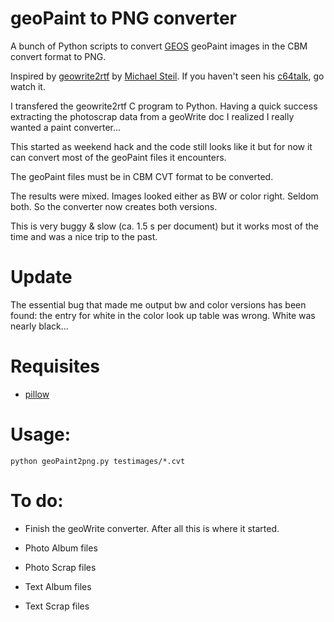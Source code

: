 # geoPaint to PNG converter

A bunch of Python scripts to convert [GEOS](https://www.c64-wiki.de/index.php/GEOS) geoPaint images in the CBM convert format to PNG.


Inspired by [geowrite2rtf](https://github.com/mist64/geowrite2rtf) by [Michael Steil](http://www.pagetable.com/). If you haven't seen his  [c64talk](https://www.youtube.com/watch?v=ZsRRCnque2E), go watch it.

I transfered the geowrite2rtf C program to Python. Having a quick success extracting the photoscrap data from a geoWrite doc I realized I really wanted a paint converter...

This started as weekend hack and the code still looks like it but for now it can convert most of the geoPaint files it encounters.

The geoPaint files must be in CBM CVT format to be converted.

The results were mixed. Images looked either as BW or color right. Seldom both. So the converter now creates both versions.

This is very buggy & slow (ca. 1.5 s per document) but it works most of the time and was a nice trip to the past.


# Update

The essential bug that made me output bw and color versions has been found: the entry for white in the color look up table was wrong. White was nearly black...

# Requisites
+ [pillow](https://github.com/python-pillow/Pillow)

# Usage:
```
python geoPaint2png.py testimages/*.cvt
```

# To do:

+ Finish the geoWrite converter. After all this is where it started.

+ Photo Album files

+ Photo Scrap files

+ Text Album files

+ Text Scrap files


